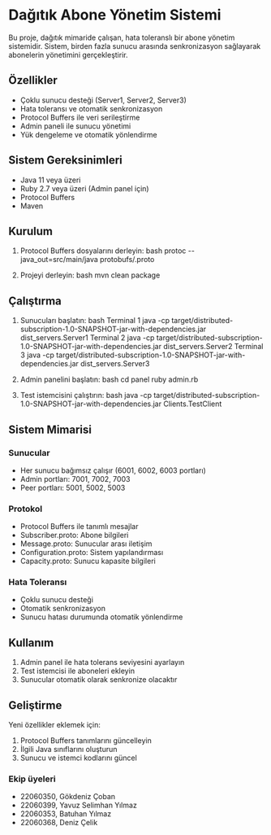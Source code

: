 # Dağıtık Abone Yönetim Sistemi

Bu proje, dağıtık mimaride çalışan, hata toleranslı bir abone yönetim sistemidir. Sistem, birden fazla sunucu arasında senkronizasyon sağlayarak abonelerin yönetimini gerçekleştirir.

## Özellikler

- Çoklu sunucu desteği (Server1, Server2, Server3)
- Hata toleransı ve otomatik senkronizasyon
- Protocol Buffers ile veri serileştirme
- Admin paneli ile sunucu yönetimi
- Yük dengeleme ve otomatik yönlendirme

## Sistem Gereksinimleri

- Java 11 veya üzeri
- Ruby 2.7 veya üzeri (Admin panel için)
- Protocol Buffers
- Maven

## Kurulum

1. Protocol Buffers dosyalarını derleyin:
 bash
protoc --java_out=src/main/java protobufs/.proto

2. Projeyi derleyin:
bash
mvn clean package

## Çalıştırma

1. Sunucuları başlatın:
  bash
Terminal 1
java -cp target/distributed-subscription-1.0-SNAPSHOT-jar-with-dependencies.jar dist_servers.Server1
Terminal 2
java -cp target/distributed-subscription-1.0-SNAPSHOT-jar-with-dependencies.jar dist_servers.Server2
Terminal 3
java -cp target/distributed-subscription-1.0-SNAPSHOT-jar-with-dependencies.jar dist_servers.Server3

2. Admin panelini başlatın:
   bash
cd panel
ruby admin.rb

3. Test istemcisini çalıştırın:
   bash
java -cp target/distributed-subscription-1.0-SNAPSHOT-jar-with-dependencies.jar Clients.TestClient

## Sistem Mimarisi

### Sunucular
- Her sunucu bağımsız çalışır (6001, 6002, 6003 portları)
- Admin portları: 7001, 7002, 7003
- Peer portları: 5001, 5002, 5003

### Protokol
- Protocol Buffers ile tanımlı mesajlar
- Subscriber.proto: Abone bilgileri
- Message.proto: Sunucular arası iletişim
- Configuration.proto: Sistem yapılandırması
- Capacity.proto: Sunucu kapasite bilgileri

### Hata Toleransı
- Çoklu sunucu desteği
- Otomatik senkronizasyon
- Sunucu hatası durumunda otomatik yönlendirme

## Kullanım

1. Admin panel ile hata tolerans seviyesini ayarlayın
2. Test istemcisi ile aboneleri ekleyin
3. Sunucular otomatik olarak senkronize olacaktır

## Geliştirme

Yeni özellikler eklemek için:
1. Protocol Buffers tanımlarını güncelleyin
2. İlgili Java sınıflarını oluşturun
3. Sunucu ve istemci kodlarını güncel

### Ekip üyeleri

- 22060350, Gökdeniz Çoban
- 22060399, Yavuz Selimhan Yılmaz
- 22060353, Batuhan Yılmaz
- 22060368, Deniz Çelik
